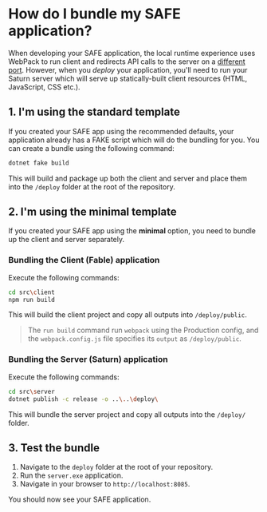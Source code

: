 # How do I bundle my SAFE application?

When developing your SAFE application, the local runtime experience uses WebPack to run client and redirects API calls to the server on a [different port](/faq-build). However, when you *deploy* your application, you'll need to run your Saturn server which will serve up statically-built client resources (HTML, JavaScript, CSS etc.).

## 1. I'm using the standard template
If you created your SAFE app using the recommended defaults, your application already has a FAKE script which will do the bundling for you. You can create a bundle using the following command:

```cmd
dotnet fake build
```

This will build and package up both the client and server and place them into the `/deploy` folder at the root of the repository.

## 2. I'm using the minimal template
If you created your SAFE app using the **minimal** option, you need to bundle up the client and server separately.

### Bundling the Client (Fable) application
Execute the following commands:

```bash
cd src\client
npm run build
```

This will build the client project and copy all outputs into `/deploy/public`.

> The `run build` command run `webpack` using the Production config, and the `webpack.config.js` file specifies its `output` as `/deploy/public`.

### Bundling the Server (Saturn) application
Execute the following commands:

```bash
cd src\server
dotnet publish -c release -o ..\..\deploy\
```

This will bundle the server project and copy all outputs into the `/deploy/` folder.

## 3. Test the bundle
1. Navigate to the `deploy` folder at the root of your repository.
2. Run the `server.exe` application.
3. Navigate in your browser to `http://localhost:8085`.

You should now see your SAFE application.